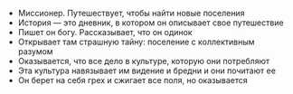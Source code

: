 - Миссионер. Путешествует, чтобы найти новые поселения
- История — это дневник, в котором он описывает свое путешествие
- Пишет он богу. Рассказывает, что он одинок
- Открывает там страшную тайну: поселение с коллективным разумом
- Оказывается, что все дело в культуре, которую они потребляют
- Эта культура навязывает им видение и бредни и они почитают ее
- Он берет на себя грех и сжигает все поля, но оказывается
